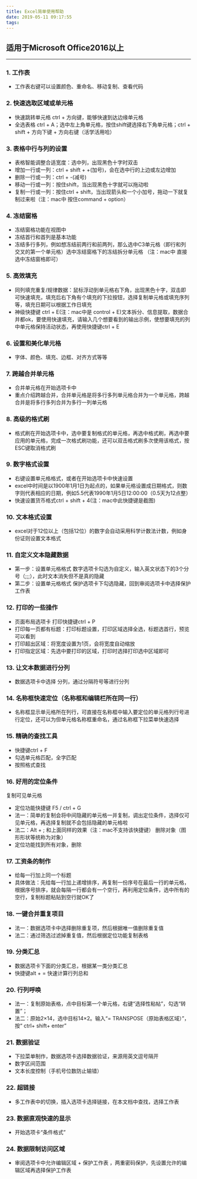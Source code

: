 ```yaml
---
title: Excel简单使用帮助
date: 2019-05-11 09:17:55
tags:
---
```


## 适用于Microsoft Office2016以上
---

### 1. 工作表
- 工作表右键可以设置颜色、重命名、移动复制、查看代码
### 2. 快速选取区域或单元格
- 快速跳转单元格 ctrl + 方向键，能够快速到达边缘单元格
- 全选表格 ctrl + A；选中左上角单元格，按住shift键选择右下角单元格；ctrl + shift + 方向下键 + 方向右键（活学活用哈）
### 3. 表格中行与列的设置
- 表格智能调整合适宽度：选中列，出现黑色十字时双击
- 增加一行或一列：ctrl + shift + +(加号)，会在选中行的上边或左边增加
- 删除一行或一列：ctrl + -(减号)
- 移动一行或一列：按住shift，当出现黑色十字就可以拖动啦
- 复制一行或一列：按住ctrl + shift，当出现箭头和一个小加号，拖动一下就复制过来啦（注：mac中 按住command + option）
### 4. 冻结窗格
- 冻结窗格功能在视图中
- 冻结首行和首列是基本功能
- 冻结多行多列，例如想冻结前两行和前两列，那么选中C3单元格（即行和列交叉的第一个单元格）选中冻结窗格下的冻结拆分单元格 （注：mac中 直接选中冻结窗格即可）
### 5. 高效填充
- 同列填充重复/规律数据：鼠标浮动到单元格右下角，出现黑色十字，双击即可快速填充，填充后右下角有个填充的下拉按钮，选择复制单元格或填充序列等，填充日期可以根据工作日填充
- 神级快捷键 ctrl + E(注：mac中是 control + E)文本拆分、信息提取，数据合并都ok，要使用快速填充，请输入几个想要看到的输出示例，使想要填充的列中单元格保持活动状态，再使用快捷键ctrl + E
### 6. 设置和美化单元格
- 字体、颜色、填充、边框、对齐方式等等
### 7. 跨越合并单元格
- 合并单元格在开始选项卡中
- 重点介绍跨越合并，合并单元格是将多行多列单元格合并为一个单元格，跨越合并是将多行多列合并为多行一列单元格
### 8. 高级的格式刷
- 格式刷在开始选项卡中，选中要复制格式的单元格，再选中格式刷，再选中要应用的单元格，完成一次格式刷功能，还可以双击格式刷多次使用该格式，按ESC键取消格式刷
### 9. 数字格式设置
- 右键设置单元格格式，或者在开始选项卡中快速设置
- excel中时间是以1900年1月1日为起点的，如果单元格设置成日期格式，则数字则代表相应的日期，例如5.5代表1990年1月5日12:00:00（0.5天为12点整）
- 快速设置货币格式ctrl + shift + 4(注：mac中此快捷键是截图)
### 10. 文本格式设置
- excel对于12位以上（包括12位）的数字会自动采用科学计数法计数，例如身份证则设置文本格式
### 11. 自定义文本隐藏数据
- 第一步：设置单元格格式 数字选项卡勾选为自定义，输入英文状态下的3个分号（;;;），此时文本消失但不是真的隐藏
- 第二步：设置单元格格式 保护选项卡下勾选隐藏，回到审阅选项卡中选择保护工作表
### 12. 打印的一些操作
- 页面布局选项卡 打印快捷键ctrl + P
- 打印每一页都有标题：打印标题设置，打印区域选择全选，标题选首行，预览可以看到
- 打印超出区域：将宽度设置为1页，会将宽度自动缩放
- 打印指定区域：先选中要打印的区域，打印时选择打印选中区域即可
### 13. 让文本数据进行分列
- 数据选项卡中选择 分列，通过分隔符号等进行分列
### 14. 名称框快速定位（名称框和编辑栏所在同一行）
- 名称框显示单元格所在列行，可直接在名称框中输入要定位的单元格列行号进行定位，还可以为但单元格名称框重命名，通过名称框下拉菜单快速选择
### 15. 精确的查找工具
- 快捷键ctrl + F
- 勾选单元格匹配，全字匹配
- 按照格式查找
### 16. 好用的定位条件
复制可见单元格
- 定位功能快捷键 F5 / ctrl + G
- 法一：简单的复制会将中间隐藏的单元格一并复制，调出定位条件，选择仅可见单元格，再选择复制就不会包括隐藏的单元格啦
- 法二：Alt + ; 和上面同样的效果（注：mac不支持该快捷键）
删除对象（图形形状等统称为对象）
- 定位功能找到所有对象，删除
### 17. 工资条的制作
- 给每一行加上同一个标题
- 具体做法：先给每一行加上递增排序，再复制一份序号在最后一行的单元格，根据序号排序，就会每隔一行都会有一个空行，再利用定位条件，选中所有的空行，复制标题粘贴到空行就OK了
### 18. 一键合并重复项目
- 法一：数据选项卡中选择删除重复项，然后根据唯一值删除重复值
- 法二：通过筛选过滤掉重复值，然后根据定位功能复制表格
### 19. 分类汇总
- 数据选项卡下面的分类汇总，根据某一类分类汇总 
- 快捷键alt + = 快速计算行列总和
### 20. 行列呼唤
- 法一：复制原始表格，点中目标第一个单元格，右键“选择性粘帖”，勾选“转置”；
- 法二：原始2×14，选中目标14×2。输入“= TRANSPOSE（原始表格区域）”，按“ ctrl+ shift+ enter”
### 21. 数据验证
- 下拉菜单制作，数据选项卡选择数据验证，来源用英文逗号隔开
- 数字区间范围
- 文本长度控制（手机号位数防止输错）
### 22. 超链接
- 多工作表中的切换，插入选项卡选择链接，在本文档中查找，选择工作表
### 23. 数据直观快速的显示
- 开始选项卡“条件格式”
### 24. 数据限制访问区域
- 审阅选项卡中允许编辑区域 + 保护工作表 ，两重密码保护，先设置允许的编辑区域再选择保护工作表
